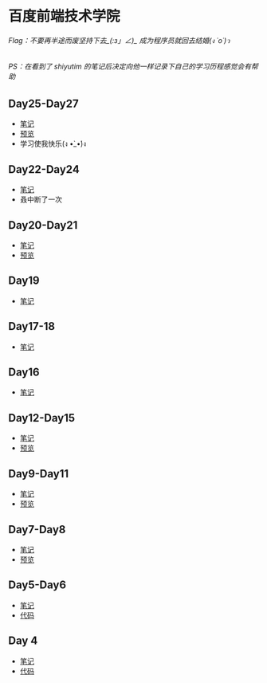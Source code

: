 # 百度前端技术学院
###### Flag：不要再半途而废坚持下去_(:з」∠)_ 成为程序员就回去结婚(ง ˙o˙)ว<br/>
###### PS：在看到了 shiyutim 的笔记后决定向他一样记录下自己的学习历程感觉会有帮助
## Day25-Day27
* [笔记](https://github.com/shicong0013/baidu_college/tree/master/Day%2025-Day%2027)
* [预览](https://shicong0013.github.io/baidu_college/Day%2025-Day%2027/test-3.html)
* 学习使我快乐(ง •̀_•́)ง
## Day22-Day24
* [笔记](https://github.com/shicong0013/baidu_college/tree/master/Day%2022-Day%2024)
* 叒中断了一次
## Day20-Day21  
* [笔记](https://github.com/shicong0013/baidu_college/tree/master/Day%2020-Day%2021)   
* [预览](https://shicong0013.github.io/baidu_college/Day%2020-Day%2021/test-5.html)  
## Day19
* [笔记](https://github.com/shicong0013/baidu_college/tree/master/Day19)  
## Day17-18
* [笔记](https://github.com/shicong0013/baidu_college/tree/master/Day17-Day18)  
## Day16
* [笔记](https://github.com/shicong0013/baidu_college/tree/master/Day16) 
## Day12-Day15
* [笔记](https://github.com/shicong0013/baidu_college/tree/master/Day12-Day15)
* [预览](https://shicong0013.github.io/baidu_college/Day12-Day15/index.html)  
## Day9-Day11
* [笔记](https://github.com/shicong0013/baidu_college/tree/master/Day9-Day11)
* [预览](https://shicong0013.github.io/baidu_college/Day9-Day11/index.html)  
## Day7-Day8
* [笔记](https://github.com/shicong0013/baidu_college/tree/master/Day7-Day8)
* [预览](https://shicong0013.github.io/baidu_college/Day7-Day8/index.html)    
## Day5-Day6
* [笔记](https://github.com/shicong0013/baidu_college/blob/master/Day%205-Day%206)
* [代码](https://github.com/shicong0013/baidu_college/blob/master/Day%205-Day%206/index.html)  
## Day 4
* [笔记](https://github.com/shicong0013/baidu_college/blob/master/Day%204) 
* [代码](https://github.com/shicong0013/baidu_college/blob/master/Day%204/index.html)
